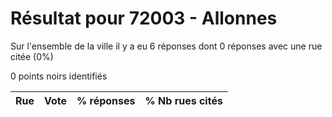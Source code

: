 # Résultat pour 72003 - Allonnes

Sur l'ensemble de la ville il y a eu 6 réponses dont 0 réponses avec une rue citée (0%)

0 points noirs identifiés

| Rue | Vote | % réponses | % Nb rues cités|
|-----|------|------------|----------------|
